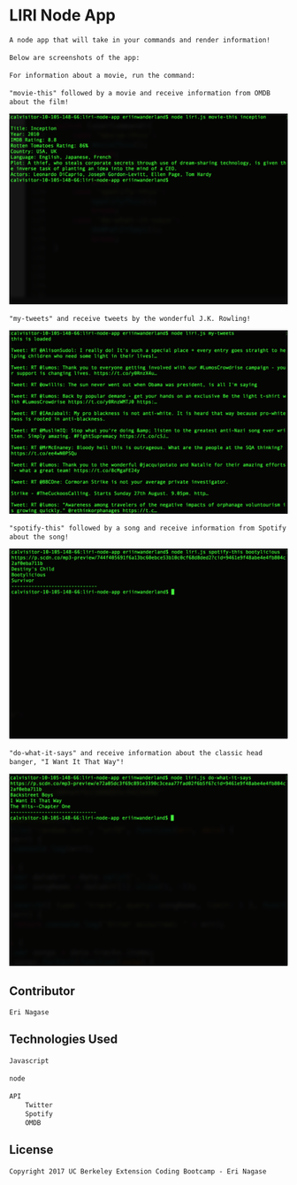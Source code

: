 # LIRI Node App

	A node app that will take in your commands and render information!  

	Below are screenshots of the app: 

	For information about a movie, run the command: 

	"movie-this" followed by a movie and receive information from OMDB about the film!
![Image of movie-this](liri.png)

	"my-tweets" and receive tweets by the wonderful J.K. Rowling!
![Image of my-tweets](liri1.png)

	"spotify-this" followed by a song and receive information from Spotify about the song!
![Image of spotify-this](liri2.png)

	"do-what-it-says" and receive information about the classic head banger, "I Want It That Way"!
![Image of do-what-it-says](liri3.png)

## Contributor

	Eri Nagase

## Technologies Used
	
	Javascript

	node

	API
		Twitter
		Spotify
		OMDB

## License
	Copyright 2017 UC Berkeley Extension Coding Bootcamp - Eri Nagase